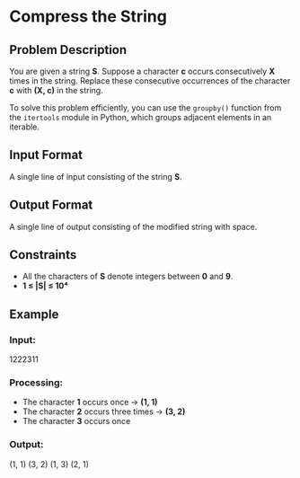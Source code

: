 # Compress the String

## Problem Description

You are given a string **S**. Suppose a character **c** occurs consecutively **X** times in the string. Replace these consecutive occurrences of the character **c** with **(X, c)** in the string.

To solve this problem efficiently, you can use the `groupby()` function from the `itertools` module in Python, which groups adjacent elements in an iterable.

## Input Format

A single line of input consisting of the string **S**.

## Output Format

A single line of output consisting of the modified string with space.

## Constraints

- All the characters of **S** denote integers between **0** and **9**.
- **1 ≤ |S| ≤ 10⁴**

## Example

### Input:
1222311

### Processing:
- The character **1** occurs once → **(1, 1)**
- The character **2** occurs three times → **(3, 2)**
- The character **3** occurs once

### Output:
(1, 1) (3, 2) (1, 3) (2, 1)
